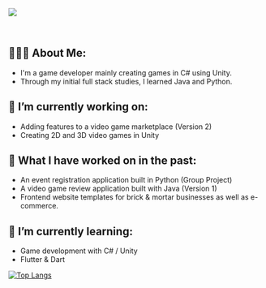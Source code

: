 
<p align=”center”>
<img src=https://github.com/sarahsotomayor/sarahsotomayor/assets/116047642/ec66ab4a-26d3-408a-815e-64ff284fcbe5>

</p>

<br>

## 👩🏻‍💻 About Me:

* I'm a game developer mainly creating games in C# using Unity.
* Through my initial full stack studies, I learned Java and Python. 

## 🔭 I’m currently working on: 

* Adding features to a video game marketplace (Version 2)
* Creating 2D and 3D video games in Unity

## 🎉 What I have worked on in the past:
* An event registration application built in Python (Group Project)
* A video game review application built with Java (Version 1)
* Frontend website templates for brick & mortar businesses as well as e-commerce. 

## 🌱 I’m currently learning: 

* Game development with C# / Unity
* Flutter & Dart


[![Top Langs](https://github-readme-stats.vercel.app/api/top-langs/?username=sarahsotomayor&layout=compact&theme=dark#gh-dark-mode-only)](https://github.com/sarahsotomayor)
